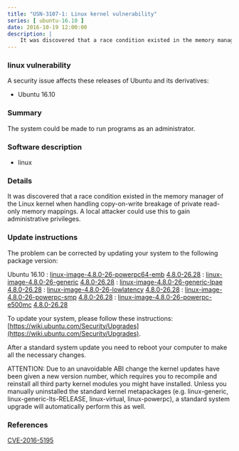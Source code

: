 ```yaml
---
title: "USN-3107-1: Linux kernel vulnerability"
series: [ ubuntu-16.10 ]
date: 2016-10-19 12:00:00
description: |
    It was discovered that a race condition existed in the memory manager of the Linux kernel when handling copy-on-write breakage of private read-only memory mappings. A local attacker could use this to gain administrative privileges. 
--- 
```

 
### linux vulnerability

A security issue affects these releases of Ubuntu and its derivatives:

* Ubuntu 16.10

### Summary

The system could be made to run programs as an administrator. 

### Software description

* linux 

### Details

It was discovered that a race condition existed in the memory manager of the Linux kernel when handling copy-on-write breakage of private read-only memory mappings. A local attacker could use this to gain administrative privileges. 

### Update instructions

The problem can be corrected by updating your system to the following package version:

Ubuntu 16.10
 : [linux-image-4.8.0-26-powerpc64-emb](https://launchpad.net/ubuntu/+source/linux) <span> [4.8.0-26.28](https://launchpad.net/ubuntu/+source/linux/4.8.0-26.28) </span> 
 : [linux-image-4.8.0-26-generic](https://launchpad.net/ubuntu/+source/linux) <span> [4.8.0-26.28](https://launchpad.net/ubuntu/+source/linux/4.8.0-26.28) </span> 
 : [linux-image-4.8.0-26-generic-lpae](https://launchpad.net/ubuntu/+source/linux) <span> [4.8.0-26.28](https://launchpad.net/ubuntu/+source/linux/4.8.0-26.28) </span> 
 : [linux-image-4.8.0-26-lowlatency](https://launchpad.net/ubuntu/+source/linux) <span> [4.8.0-26.28](https://launchpad.net/ubuntu/+source/linux/4.8.0-26.28) </span> 
 : [linux-image-4.8.0-26-powerpc-smp](https://launchpad.net/ubuntu/+source/linux) <span> [4.8.0-26.28](https://launchpad.net/ubuntu/+source/linux/4.8.0-26.28) </span> 
 : [linux-image-4.8.0-26-powerpc-e500mc](https://launchpad.net/ubuntu/+source/linux) <span> [4.8.0-26.28](https://launchpad.net/ubuntu/+source/linux/4.8.0-26.28) </span> 

To update your system, please follow these instructions: [https://wiki.ubuntu.com/Security/Upgrades](https://wiki.ubuntu.com/Security/Upgrades).

After a standard system update you need to reboot your computer to make all the necessary changes.

ATTENTION: Due to an unavoidable ABI change the kernel updates have been given a new version number, which requires you to recompile and reinstall all third party kernel modules you might have installed. Unless you manually uninstalled the standard kernel metapackages (e.g. linux-generic, linux-generic-lts-RELEASE, linux-virtual, linux-powerpc), a standard system upgrade will automatically perform this as well. 

### References

 [CVE-2016-5195](http://people.ubuntu.com/~ubuntu-security/cve/CVE-2016-5195)
 
